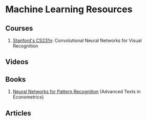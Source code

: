 Machine Learning Resources
==========================

Courses
-------
 1. [Stanford's CS231n](http://stanford.io/1LPX8Ke): Convolutional Neural Networks for Visual Recognition

Videos
------


Books
-----
 1. [Neural Networks for Pattern Recognition](http://amzn.to/21wU6Gk) (Advanced Texts in Econometrics)

Articles
--------
